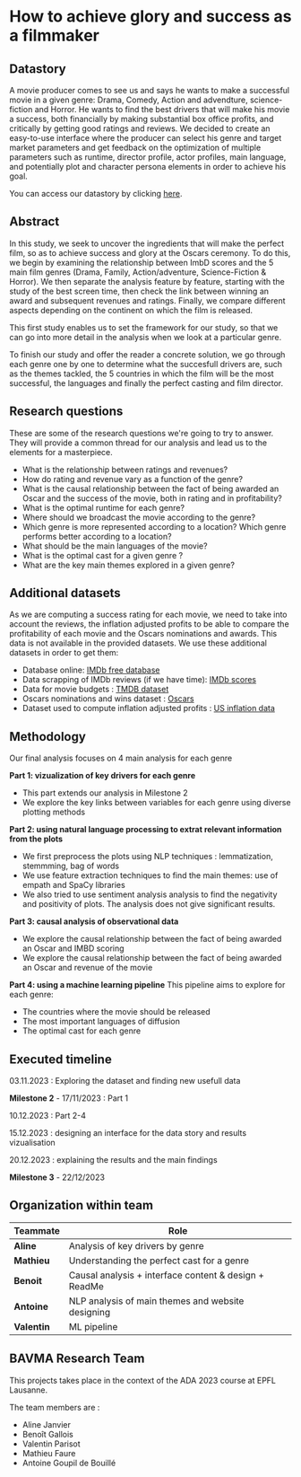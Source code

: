 # How to achieve glory and success as a filmmaker

## Datastory

A movie producer comes to see us and says he wants to make a successful movie in a given genre: Drama, Comedy, Action and advendture, science-fiction and Horror. He wants to find the best drivers that will make his movie a success, both financially by making substantial box office profits, and critically by getting good ratings and reviews. We decided to create an easy-to-use interface where the producer can select his genre and target market parameters and get feedback on the optimization of multiple parameters such as runtime, director profile, actor profiles, main language, and potentially plot and character persona elements in order to achieve his goal. 

You can access our datastory by clicking [here](https://antoine2bouille.github.io/).

## Abstract

In this study, we seek to uncover the ingredients that will make the perfect film, so as to achieve success and glory at the Oscars ceremony. To do this, we begin by examining the relationship between ImbD scores and the 5 main film genres (Drama, Family, Action/adventure, Science-Fiction & Horror). We then separate the analysis feature by feature, starting with the study of the best screen time, then check the link between winning an award and subsequent revenues and ratings. Finally, we compare different aspects depending on the continent on which the film is released.

This first study enables us to set the framework for our study, so that we can go into more detail in the analysis when we look at a particular genre.

To finish our study and offer the reader a concrete solution, we go through each genre one by one to determine what the succesfull drivers are, such as the themes tackled, the 5 countries in which the film will be the most successful, the languages and finally the perfect casting and film director.


## Research questions
These are some of the research questions we're going to try to answer. They will provide a common thread for our analysis and lead us to the elements for a masterpiece.

- What is the relationship between ratings and revenues?
- How do rating and revenue vary as a function of the genre?
- What is the causal relationship between the fact of being awarded an Oscar and the success of the movie, both in rating and in profitability?
- What is the optimal runtime for each genre?
- Where should we broadcast the movie according to the genre?
- Which genre is more represented according to a location? Which genre performs better according to a location?
- What should be the main languages of the movie?
- What is the optimal cast for a given genre ? 
- What are the key main themes explored in a given genre? 

## Additional datasets

As we are computing a success rating for each movie, we need to take into account the reviews, the inflation adjusted profits to be able to compare the profitability of each movie and the Oscars nominations and awards. This data is not available in the provided datasets. We use these additional datasets in order to get them:

- Database online: [IMDb free database](https://developer.imdb.com/non-commercial-datasets/) 
- Data scrapping of IMDb reviews (if we have time): [IMDb scores](exploration/IMDb_scrapping_v1.ipynb)
- Data for movie budgets : [TMDB dataset](https://www.kaggle.com/datasets/kakarlaramcharan/tmdb-data-0920)
- Oscars nominations and wins dataset : [Oscars](https://www.kaggle.com/datasets/pushpakhinglaspure/oscar-dataset)
- Dataset used to compute inflation adjusted profits : [US inflation data](https://www.kaggle.com/datasets/varpit94/us-inflation-data-updated-till-may-2021)

## Methodology

Our final analysis focuses on 4 main analysis for each genre 

**Part 1: vizualization of key drivers for each genre** 

- This part extends our analysis in Milestone 2
- We explore the key links between variables for each genre using diverse plotting methods

**Part 2: using natural language processing to extrat relevant information from the plots**

- We first preprocess the plots using NLP techniques : lemmatization, stemmming, bag of words
- We use feature extraction techniques to find the main themes: use of empath and SpaCy libraries
- We also tried to use sentiment analysis analysis to find the negativity and positivity of plots. The analysis does not give significant results.

**Part 3: causal analysis of observational data**
- We explore the causal relationship between the fact of being awarded an Oscar and IMBD scoring
- We explore the causal relationship between the fact of being awarded an Oscar and revenue of the movie

**Part 4: using a machine learning pipeline**
This pipeline aims to explore for each genre:
- The countries where the movie should be released
- The most important languages of diffusion
- The optimal cast for each genre

## Executed timeline

03.11.2023 : Exploring the dataset and finding new usefull data

**Milestone 2** - 17/11/2023 : Part 1 

10.12.2023 : Part 2-4

15.12.2023 : designing an interface for the data story and results vizualisation

20.12.2023 : explaining the results and the main findings

**Milestone 3** - 22/12/2023 


## Organization within team
| Teammate | Role|
| --- | --- | 
|**Aline** |Analysis of key drivers by genre|
|**Mathieu**|Understanding the perfect cast for a genre| 
|**Benoit**|Causal analysis + interface content & design + ReadMe| 
|**Antoine**|NLP analysis of main themes and website designing|
|**Valentin**|ML pipeline|


## BAVMA Research Team

This projects takes place in the context of the ADA 2023 course at EPFL Lausanne.

The team members are : 

- Aline Janvier
- Benoît Gallois
- Valentin Parisot
- Mathieu Faure
- Antoine Goupil de Bouillé

